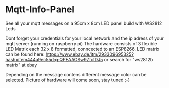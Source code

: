 # Mqtt-Info-Panel
See all your mqtt messages on a 95cm x 8cm LED panel build with WS2812 Leds

Dont forget your credentials for your local network and the ip adress of your mqtt server (running on raspberry pi)
The hardware consists of 3 flexible LED Matrix each 32 x 8 formatted, conncected to an ESP8266.
LED matrix can be found here: https://www.ebay.de/itm/293309695325?hash=item444a9ec55d:g:QPEAAOSw9ZtctDJ5
or search for "ws2812b matrix" at ebay

Depending on the message contens different message color can be selected.
Picture of hardware will come soon, stay tuned ;-)
